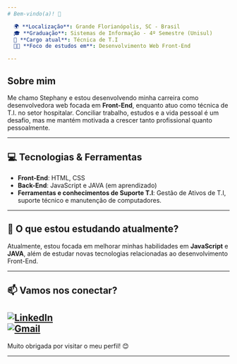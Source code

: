 ```yaml
---
# Bem-vindo(a)! 👋

  🌍 **Localização**: Grande Florianópolis, SC - Brasil  
  🎓 **Graduação**: Sistemas de Informação - 4º Semestre (Unisul)  
  💼 **Cargo atual**: Técnica de T.I  
  👩‍💻 **Foco de estudos em**: Desenvolvimento Web Front-End

---
```


## Sobre mim

  Me chamo Stephany e estou desenvolvendo minha carreira como desenvolvedora web focada em **Front-End**, enquanto atuo como técnica de T.I. no setor hospitalar.
  Conciliar trabalho, estudos e a vida pessoal é um desafio, mas me mantém motivada a crescer tanto profissional quanto pessoalmente.

---

## 💻 Tecnologias & Ferramentas

- **Front-End**: HTML, CSS
- **Back-End**: JavaScript e JAVA (em aprendizado)
- **Ferramentas e conhecimentos de Suporte T.I**: Gestão de Ativos de T.I, suporte técnico e manutenção de computadores.

---

## 🌱 O que estou estudando atualmente?

Atualmente, estou focada em melhorar minhas habilidades em **JavaScript** e **JAVA**, além de estudar novas tecnologias relacionadas ao desenvolvimento Front-End.

---

## 📫 Vamos nos conectar?

[![LinkedIn](https://img.shields.io/badge/LinkedIn-Stephany%20Amorim-blue)](https://www.linkedin.com/in/stephany-amorim/)  
[![Gmail](https://img.shields.io/badge/amorimstephany2.gmail@gmail.com-red)](mailto:amorimstephany2@gmail.com)
---

Muito obrigada por visitar o meu perfil! 😊

---

<!---
steamorim/steamorim is a ✨ special ✨ repository because its `README.md` (this file) appears on your GitHub profile.
You can click the Preview link to take a look at your changes.
--->
